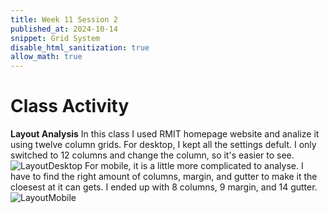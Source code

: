 ```yaml
---
title: Week 11 Session 2
published_at: 2024-10-14
snippet: Grid System
disable_html_sanitization: true
allow_math: true
---
```


# Class Activity
**Layout Analysis**
In this class I used RMIT homepage website and analize it using twelve column grids.
For desktop, I kept all the settings defult. I only switched to 12 columns and change the column, so it's easier to see.
![LayoutDesktop](W11S2_1.png)
For mobile, it is a little more complicated to analyse. I have to find the right amount of columns, margin, and gutter to make it the cloesest at it can gets. I ended up with 8 columns, 9 margin, and 14 gutter.
![LayoutMobile](W11S2_2.png)